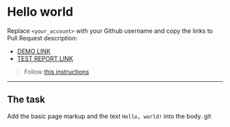 # Hello world
Replace `<your_account>` with your Github username and copy the links to Pull Request description:
- [DEMO LINK](https://6houston6.github.io/layout_hello-world/)
- [TEST REPORT LINK](https://6houston6.github.io/layout_hello-world/report/html_report/)

> Follow [this instructions](https://mate-academy.github.io/layout_task-guideline/#how-to-solve-the-layout-tasks-on-github)
___

## The task
Add the basic page markup and the text `Hello, world!` into the body.
git
